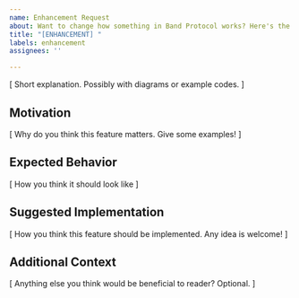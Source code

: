 ```yaml
---
name: Enhancement Request
about: Want to change how something in Band Protocol works? Here's the template!
title: "[ENHANCEMENT] "
labels: enhancement
assignees: ''

---
```


[ Short explanation. Possibly with diagrams or example codes. ]

## Motivation
[ Why do you think this feature matters. Give some examples! ]

## Expected Behavior
[ How you think it should look like ]

## Suggested Implementation
[ How you think this feature should be implemented. Any idea is welcome! ]

## Additional Context
[ Anything else you think would be beneficial to reader? Optional. ]
